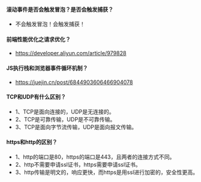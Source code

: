 #### 滚动事件是否会触发冒泡？是否会触发捕获？
* 不会触发冒泡！会触发捕获！

#### 前端性能优化之请求优化？
* https://developer.aliyun.com/article/979828

#### JS执行栈和浏览器事件循环机制？
* https://juejin.cn/post/6844903606466904078

#### TCP和UDP有什么区别？
* 1、TCP是面向连接的，UDP是无连接的。
* 2、TCP是可靠传输，UDP是不可靠传输。
* 3、TCP是面向字节流传输，UDP是面向报文传输。

#### https和http的区别？
* 1、http的端口是80，https的端口是443，且两者的连接方式不同。
* 2、http不需要申请ssl证书，https需要申请ssl证书。
* 3、http传输是明文的，响应更快，而https是用ssl进行加密的，安全性更高。
